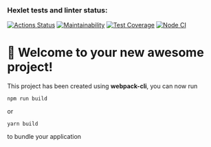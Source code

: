 ### Hexlet tests and linter status:
[![Actions Status](https://github.com/mini-mariya/frontend-project-11/workflows/hexlet-check/badge.svg)](https://github.com/mini-mariya/frontend-project-11/actions)
[![Maintainability](https://api.codeclimate.com/v1/badges/681cfa91e5b90307bfd4/maintainability)](https://codeclimate.com/github/mini-mariya/frontend-project-11/maintainability)
[![Test Coverage](https://api.codeclimate.com/v1/badges/681cfa91e5b90307bfd4/test_coverage)](https://codeclimate.com/github/mini-mariya/frontend-project-11/test_coverage)
[![Node CI](https://github.com/mini-mariya/frontend-project-11/actions/workflows/nodejs.yml/badge.svg)](https://github.com/mini-mariya/frontend-project-11/actions/workflows/nodejs.yml)


# 🚀 Welcome to your new awesome project!

This project has been created using **webpack-cli**, you can now run

```
npm run build
```

or

```
yarn build
```

to bundle your application

